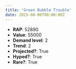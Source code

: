 ```yaml
---
title: 'Green Bubble Trouble'
date: 2025-08-06T00:00:00Z
---
```

- **RAP**: 52890
- **Value**: 55000
- **Demand level**: 2
- **Trend**: 2
- **Projected?**: True
- **Hyped?**: True
- **Rare?**: True
